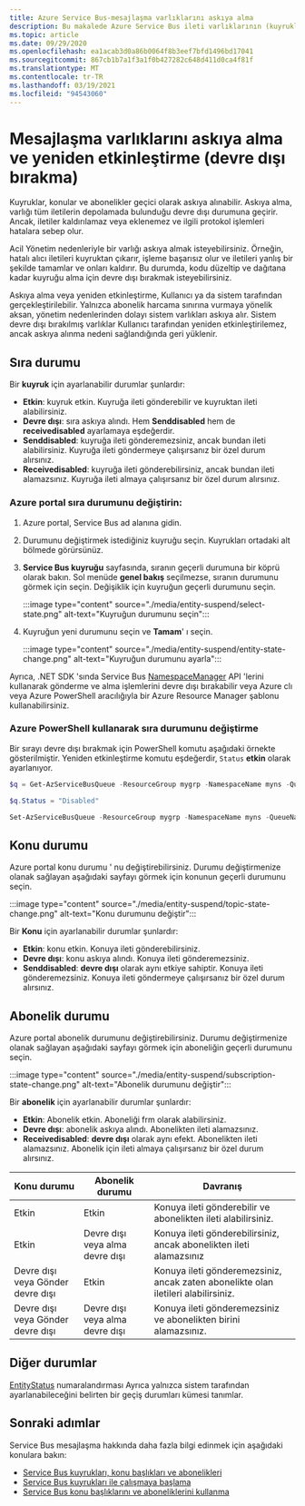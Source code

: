 ```yaml
---
title: Azure Service Bus-mesajlaşma varlıklarını askıya alma
description: Bu makalede Azure Service Bus ileti varlıklarının (kuyruklar, konular ve abonelikler) geçici olarak askıya alınması ve yeniden etkinleştirilmesi açıklanmaktadır.
ms.topic: article
ms.date: 09/29/2020
ms.openlocfilehash: ea1acab3d0a86b0064f8b3eef7bfd1496bd17041
ms.sourcegitcommit: 867cb1b7a1f3a1f0b427282c648d411d0ca4f81f
ms.translationtype: MT
ms.contentlocale: tr-TR
ms.lasthandoff: 03/19/2021
ms.locfileid: "94543060"
---
```

# <a name="suspend-and-reactivate-messaging-entities-disable"></a>Mesajlaşma varlıklarını askıya alma ve yeniden etkinleştirme (devre dışı bırakma)

Kuyruklar, konular ve abonelikler geçici olarak askıya alınabilir. Askıya alma, varlığı tüm iletilerin depolamada bulunduğu devre dışı durumuna geçirir. Ancak, iletiler kaldırılamaz veya eklenemez ve ilgili protokol işlemleri hatalara sebep olur.

Acil Yönetim nedenleriyle bir varlığı askıya almak isteyebilirsiniz. Örneğin, hatalı alıcı iletileri kuyruktan çıkarır, işleme başarısız olur ve iletileri yanlış bir şekilde tamamlar ve onları kaldırır. Bu durumda, kodu düzeltip ve dağıtana kadar kuyruğu alma için devre dışı bırakmak isteyebilirsiniz. 

Askıya alma veya yeniden etkinleştirme, Kullanıcı ya da sistem tarafından gerçekleştirilebilir. Yalnızca abonelik harcama sınırına vurmaya yönelik aksan, yönetim nedenlerinden dolayı sistem varlıkları askıya alır. Sistem devre dışı bırakılmış varlıklar Kullanıcı tarafından yeniden etkinleştirilemez, ancak askıya alınma nedeni sağlandığında geri yüklenir.

## <a name="queue-status"></a>Sıra durumu 
Bir **kuyruk** için ayarlanabilir durumlar şunlardır:

-   **Etkin**: kuyruk etkin. Kuyruğa ileti gönderebilir ve kuyruktan ileti alabilirsiniz. 
-   **Devre dışı**: sıra askıya alındı. Hem **Senddisabled** hem de **receivedisabled** ayarlamaya eşdeğerdir. 
-   **Senddisabled**: kuyruğa ileti gönderemezsiniz, ancak bundan ileti alabilirsiniz. Kuyruğa ileti göndermeye çalışırsanız bir özel durum alırsınız. 
-   **Receivedisabled**: kuyruğa ileti gönderebilirsiniz, ancak bundan ileti alamazsınız. Kuyruğa ileti almaya çalışırsanız bir özel durum alırsınız.


### <a name="change-the-queue-status-in-the-azure-portal"></a>Azure portal sıra durumunu değiştirin: 

1. Azure portal, Service Bus ad alanına gidin. 
1. Durumunu değiştirmek istediğiniz kuyruğu seçin. Kuyrukları ortadaki alt bölmede görürsünüz. 
1. **Service Bus kuyruğu** sayfasında, sıranın geçerli durumuna bir köprü olarak bakın. Sol menüde **genel bakış** seçilmezse, sıranın durumunu görmek için seçin. Değişiklik için kuyruğun geçerli durumunu seçin. 

    :::image type="content" source="./media/entity-suspend/select-state.png" alt-text="Kuyruğun durumunu seçin":::
4. Kuyruğun yeni durumunu seçin ve **Tamam**' ı seçin. 

    :::image type="content" source="./media/entity-suspend/entity-state-change.png" alt-text="Kuyruğun durumunu ayarla":::
    
Ayrıca, .NET SDK 'sında Service Bus [NamespaceManager](/dotnet/api/microsoft.servicebus.namespacemanager) API 'lerini kullanarak gönderme ve alma işlemlerini devre dışı bırakabilir veya Azure clı veya Azure PowerShell aracılığıyla bir Azure Resource Manager şablonu kullanabilirsiniz.

### <a name="change-the-queue-status-using-azure-powershell"></a>Azure PowerShell kullanarak sıra durumunu değiştirme
Bir sırayı devre dışı bırakmak için PowerShell komutu aşağıdaki örnekte gösterilmiştir. Yeniden etkinleştirme komutu eşdeğerdir, `Status` **etkin** olarak ayarlanıyor.

```powershell
$q = Get-AzServiceBusQueue -ResourceGroup mygrp -NamespaceName myns -QueueName myqueue

$q.Status = "Disabled"

Set-AzServiceBusQueue -ResourceGroup mygrp -NamespaceName myns -QueueName myqueue -QueueObj $q
```

## <a name="topic-status"></a>Konu durumu
Azure portal konu durumu ' nu değiştirebilirsiniz. Durumu değiştirmenize olanak sağlayan aşağıdaki sayfayı görmek için konunun geçerli durumunu seçin. 

:::image type="content" source="./media/entity-suspend/topic-state-change.png" alt-text="Konu durumunu değiştir":::

Bir **Konu** için ayarlanabilir durumlar şunlardır:
- **Etkin**: konu etkin. Konuya ileti gönderebilirsiniz. 
- **Devre dışı**: konu askıya alındı. Konuya ileti gönderemezsiniz. 
- **Senddisabled**: **devre dışı** olarak aynı etkiye sahiptir. Konuya ileti gönderemezsiniz. Konuya ileti göndermeye çalışırsanız bir özel durum alırsınız. 

## <a name="subscription-status"></a>Abonelik durumu
Azure portal abonelik durumunu değiştirebilirsiniz. Durumu değiştirmenize olanak sağlayan aşağıdaki sayfayı görmek için aboneliğin geçerli durumunu seçin. 

:::image type="content" source="./media/entity-suspend/subscription-state-change.png" alt-text="Abonelik durumunu değiştir":::

Bir **abonelik** için ayarlanabilir durumlar şunlardır:
- **Etkin**: Abonelik etkin. Aboneliği frm olarak alabilirsiniz.
- **Devre dışı**: abonelik askıya alındı. Abonelikten ileti alamazsınız. 
- **Receivedisabled**: **devre dışı** olarak aynı efekt. Abonelikten ileti alamazsınız. Abonelik için ileti almaya çalışırsanız bir özel durum alırsınız.

| Konu durumu | Abonelik durumu | Davranış | 
| ------------ | ------------------- | -------- | 
| Etkin | Etkin | Konuya ileti gönderebilir ve abonelikten ileti alabilirsiniz. | 
| Etkin | Devre dışı veya alma devre dışı | Konuya ileti gönderebilirsiniz, ancak abonelikten ileti alamazsınız | 
| Devre dışı veya Gönder devre dışı | Etkin | Konuya ileti gönderemezsiniz, ancak zaten abonelikte olan iletileri alabilirsiniz. | 
| Devre dışı veya Gönder devre dışı | Devre dışı veya alma devre dışı | Konuya ileti gönderemezsiniz ve abonelikten birini alamazsınız. | 

## <a name="other-statuses"></a>Diğer durumlar
[EntityStatus](/dotnet/api/microsoft.servicebus.messaging.entitystatus) numaralandırması Ayrıca yalnızca sistem tarafından ayarlanabileceğini belirten bir geçiş durumları kümesi tanımlar. 


## <a name="next-steps"></a>Sonraki adımlar

Service Bus mesajlaşma hakkında daha fazla bilgi edinmek için aşağıdaki konulara bakın:

* [Service Bus kuyrukları, konu başlıkları ve abonelikleri](service-bus-queues-topics-subscriptions.md)
* [Service Bus kuyrukları ile çalışmaya başlama](service-bus-dotnet-get-started-with-queues.md)
* [Service Bus konu başlıklarını ve aboneliklerini kullanma](service-bus-dotnet-how-to-use-topics-subscriptions.md)

[1]: ./media/entity-suspend/entity-state-change.png

